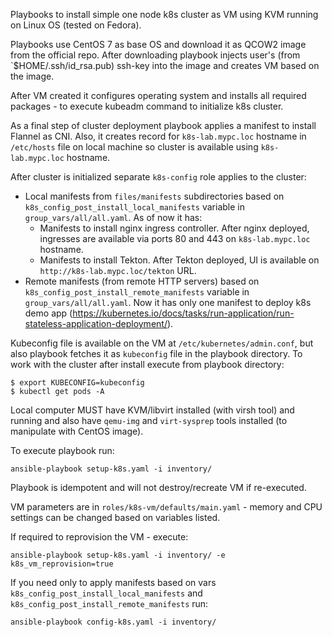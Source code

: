 Playbooks to install simple one node k8s cluster as VM using KVM running on Linux OS (tested on Fedora).

Playbooks use CentOS 7 as base OS and download it as QCOW2 image from the official repo. After downloading playbook injects user's (from `$HOME/.ssh/id_rsa.pub) ssh-key into the image and creates VM based on the image.

After VM created it configures operating system and installs all required packages - to execute kubeadm command to initialize k8s cluster.

As a final step of cluster deployment playbook applies a manifest to install Flannel as CNI.
Also, it creates record for `k8s-lab.mypc.loc` hostname in `/etc/hosts` file on local machine so cluster is available using `k8s-lab.mypc.loc` hostname.

After cluster is initialized separate `k8s-config` role applies to the cluster:
* Local manifests from `files/manifests` subdirectories based on `k8s_config_post_install_local_manifests` variable in `group_vars/all/all.yaml`. As of now it has:
    * Manifests to install nginx ingress controller. After nginx deployed, ingresses are available via ports 80 and 443 on `k8s-lab.mypc.loc` hostname.
    * Manifests to install Tekton. After Tekton deployed, UI is available on `http://k8s-lab.mypc.loc/tekton` URL.
* Remote manifests (from remote HTTP servers) based on `k8s_config_post_install_remote_manifests` variable in `group_vars/all/all.yaml`.
  Now it has only one manifest to deploy k8s demo app (https://kubernetes.io/docs/tasks/run-application/run-stateless-application-deployment/).

Kubeconfig file is available on the VM at `/etc/kubernetes/admin.conf`, but also playbook fetches it as `kubeconfig` file in the playbook directory.
To work with the cluster after install execute from playbook directory:
```
$ export KUBECONFIG=kubeconfig
$ kubectl get pods -A
```

Local computer MUST have KVM/libvirt installed (with virsh tool) and running and also have `qemu-img` and `virt-sysprep` tools installed (to manipulate with CentOS image).

To execute playbook run:
```
ansible-playbook setup-k8s.yaml -i inventory/
```

Playbook is idempotent and will not destroy/recreate VM if re-executed.

VM parameters are in `roles/k8s-vm/defaults/main.yaml` - memory and CPU settings can be changed based on variables listed.

If required to reprovision the VM - execute:
```
ansible-playbook setup-k8s.yaml -i inventory/ -e k8s_vm_reprovision=true
```

If you need only to apply manifests based on vars `k8s_config_post_install_local_manifests` and `k8s_config_post_install_remote_manifests` run:
```
ansible-playbook config-k8s.yaml -i inventory/
```